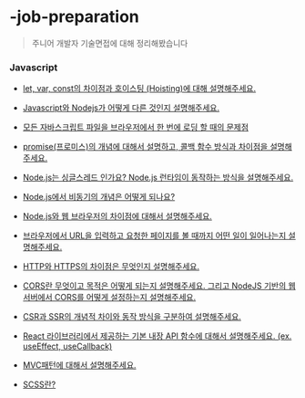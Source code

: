 # -job-preparation

> 주니어 개발자 기술면접에 대해 정리해봤습니다 

### Javascript

- [let, var, const의 차이점과 호이스팅 (Hoisting)에 대해 설명해주세요.](https://velog.io/@solimlee/%EA%B8%B0%EC%88%A0%EB%AC%B8%EC%A0%9C-%EB%A9%B4%EC%A0%91-%EB%A6%AC%EC%8A%A4%ED%8A%B8)

- [Javascript와 Nodejs가 어떻게 다른 것인지 설명해주세요.](https://velog.io/@solimlee/%EA%B8%B0%EC%88%A0%EB%AC%B8%EC%A0%9C-%EB%A9%B4%EC%A0%91-Javascript%EC%99%80-Nodejs%EA%B0%80-%EC%96%B4%EB%96%BB%EA%B2%8C-%EB%8B%A4%EB%A5%B8-%EA%B2%83%EC%9D%B8%EC%A7%80-%EC%84%A4%EB%AA%85%ED%95%B4%EC%A3%BC%EC%84%B8%EC%9A%94)

- [모든 자바스크립트 파일을 브라우저에서 한 번에 로딩 할 때의 문제점](https://velog.io/@solimlee/%EA%B8%B0%EC%88%A0%EB%AC%B8%EC%A0%9C-%EB%A9%B4%EC%A0%91%EB%AA%A8%EB%93%A0-%EC%9E%90%EB%B0%94%EC%8A%A4%ED%81%AC%EB%A6%BD%ED%8A%B8-%ED%8C%8C%EC%9D%BC%EC%9D%84-%EB%B8%8C%EB%9D%BC%EC%9A%B0%EC%A0%80%EC%97%90%EC%84%9C-%ED%95%9C-%EB%B2%88%EC%97%90-%EB%A1%9C%EB%94%A9-%ED%95%A0-%EB%95%8C%EC%9D%98-%EB%AC%B8%EC%A0%9C%EC%A0%90%EC%9D%84-%EC%84%A4%EB%AA%85%ED%95%B4%EC%A3%BC%EC%84%B8%EC%9A%94)

- [promise(프로미스)의 개념에 대해서 설명하고, 콜백 함수 방식과 차이점을 설명해주세요.](https://velog.io/@solimlee/%EA%B8%B0%EC%88%A0%EB%AC%B8%EC%A0%9C-%EB%A9%B4%EC%A0%91promise%ED%94%84%EB%A1%9C%EB%AF%B8%EC%8A%A4%EC%9D%98-%EA%B0%9C%EB%85%90%EC%97%90-%EB%8C%80%ED%95%B4%EC%84%9C-%EC%84%A4%EB%AA%85%ED%95%98%EA%B3%A0-%EC%BD%9C%EB%B0%B1-%ED%95%A8%EC%88%98-%EB%B0%A9%EC%8B%9D%EA%B3%BC-%EC%B0%A8%EC%9D%B4%EC%A0%90%EC%9D%84-%EC%84%A4%EB%AA%85%ED%95%B4%EC%A3%BC%EC%84%B8%EC%9A%94)

- [Node.js는 싱글스레드 인가요? Node.js 런타임이 동작하는 방식을 설명해주세요.](https://velog.io/@solimlee/%EA%B8%B0%EC%88%A0%EB%AC%B8%EC%A0%9C-%EB%A9%B4%EC%A0%91Node.js%EB%8A%94-%EC%8B%B1%EA%B8%80%EC%8A%A4%EB%A0%88%EB%93%9C-%EC%9D%B8%EA%B0%80%EC%9A%94-Node.js-%EB%9F%B0%ED%83%80%EC%9E%84%EC%9D%B4-%EB%8F%99%EC%9E%91%ED%95%98%EB%8A%94-%EB%B0%A9%EC%8B%9D%EC%9D%84-%EC%84%A4%EB%AA%85%ED%95%B4%EC%A3%BC%EC%84%B8%EC%9A%94)

- [Node.js에서 비동기의 개념은 어떻게 되나요?](https://velog.io/@solimlee/%EA%B8%B0%EC%88%A0%EB%AC%B8%EC%A0%9C-%EB%A9%B4%EC%A0%91Node.js%EC%97%90%EC%84%9C-%EB%B9%84%EB%8F%99%EA%B8%B0%EC%9D%98-%EA%B0%9C%EB%85%90%EC%9D%80-%EC%96%B4%EB%96%BB%EA%B2%8C-%EB%90%98%EB%82%98%EC%9A%94)

- [Node.js와 웹 브라우저의 차이점에 대해서 설명해주세요.](https://velog.io/@solimlee/%EA%B8%B0%EC%88%A0%EB%AC%B8%EC%A0%9C-%EB%A9%B4%EC%A0%91Node.js%EC%99%80-%EC%9B%B9-%EB%B8%8C%EB%9D%BC%EC%9A%B0%EC%A0%80%EC%9D%98-%EC%B0%A8%EC%9D%B4%EC%A0%90%EC%97%90-%EB%8C%80%ED%95%B4%EC%84%9C-%EC%84%A4%EB%AA%85%ED%95%B4%EC%A3%BC%EC%84%B8%EC%9A%94)

- [브라우저에서 URL을 입력하고 요청한 페이지를 볼 때까지 어떤 일이 일어나는지 설명해주세요.](https://velog.io/@solimlee/%EA%B8%B0%EC%88%A0%EB%AC%B8%EC%A0%9C-%EB%A9%B4%EC%A0%91%EB%B8%8C%EB%9D%BC%EC%9A%B0%EC%A0%80%EC%97%90%EC%84%9C-URL%EC%9D%84-%EC%9E%85%EB%A0%A5%ED%95%98%EA%B3%A0-%EC%9A%94%EC%B2%AD%ED%95%9C-%ED%8E%98%EC%9D%B4%EC%A7%80%EB%A5%BC-%EB%B3%BC-%EB%95%8C%EA%B9%8C%EC%A7%80-%EC%96%B4%EB%96%A4-%EC%9D%BC%EC%9D%B4-%EC%9D%BC%EC%96%B4%EB%82%98%EB%8A%94%EC%A7%80-%EC%84%A4%EB%AA%85%ED%95%B4%EC%A3%BC%EC%84%B8%EC%9A%94)

- [HTTP와 HTTPS의 차이점은 무엇인지 설명해주세요.](https://velog.io/@solimlee/%EA%B8%B0%EC%88%A0%EB%AC%B8%EC%A0%9C-%EB%A9%B4%EC%A0%91HTTP%EC%99%80-HTTPS%EC%9D%98-%EC%B0%A8%EC%9D%B4%EC%A0%90%EC%9D%80-%EB%AC%B4%EC%97%87%EC%9D%B8%EC%A7%80-%EC%84%A4%EB%AA%85%ED%95%B4%EC%A3%BC%EC%84%B8%EC%9A%94)

- [CORS란 무엇이고 목적은 어떻게 되는지 설명해주세요. 그리고 NodeJS 기반의 웹 서버에서 CORS를 어떻게 설정하는지 설명해주세요.](https://velog.io/@solimlee/%EA%B8%B0%EC%88%A0%EB%AC%B8%EC%A0%9C-%EB%A9%B4%EC%A0%91CORS%EB%9E%80-%EB%AC%B4%EC%97%87%EC%9D%B4%EA%B3%A0-%EB%AA%A9%EC%A0%81%EC%9D%80-%EC%96%B4%EB%96%BB%EA%B2%8C-%EB%90%98%EB%8A%94%EC%A7%80-%EC%84%A4%EB%AA%85%ED%95%B4%EC%A3%BC%EC%84%B8%EC%9A%94.-%EA%B7%B8%EB%A6%AC%EA%B3%A0-NodeJS-%EA%B8%B0%EB%B0%98%EC%9D%98-%EC%9B%B9-%EC%84%9C%EB%B2%84%EC%97%90%EC%84%9C-CORS%EB%A5%BC-%EC%96%B4%EB%96%BB%EA%B2%8C-%EC%84%A4%EC%A0%95%ED%95%98%EB%8A%94%EC%A7%80-%EC%84%A4%EB%AA%85%ED%95%B4%EC%A3%BC%EC%84%B8%EC%9A%94)

- [CSR과 SSR의 개념적 차이와 동작 방식을 구분하여 설명해주세요.](https://velog.io/@solimlee/%EA%B8%B0%EC%88%A0%EB%AC%B8%EC%A0%9C-%EB%A9%B4%EC%A0%91CSR%EA%B3%BC-SSR%EC%9D%98-%EA%B0%9C%EB%85%90%EC%A0%81-%EC%B0%A8%EC%9D%B4%EC%99%80-%EB%8F%99%EC%9E%91-%EB%B0%A9%EC%8B%9D%EC%9D%84-%EA%B5%AC%EB%B6%84%ED%95%98%EC%97%AC-%EC%84%A4%EB%AA%85%ED%95%B4%EC%A3%BC%EC%84%B8%EC%9A%94)

- [React 라이브러리에서 제공하는 기본 내장 API 함수에 대해서 설명해주세요. (ex. useEffect, useCallback)](https://velog.io/@solimlee/%EA%B8%B0%EC%88%A0%EB%AC%B8%EC%A0%9C-%EB%A9%B4%EC%A0%91React-%EB%9D%BC%EC%9D%B4%EB%B8%8C%EB%9F%AC%EB%A6%AC%EC%97%90%EC%84%9C-%EC%A0%9C%EA%B3%B5%ED%95%98%EB%8A%94-%EA%B8%B0%EB%B3%B8-%EB%82%B4%EC%9E%A5-API-%ED%95%A8%EC%88%98%EC%97%90-%EB%8C%80%ED%95%B4%EC%84%9C-%EC%84%A4%EB%AA%85%ED%95%B4%EC%A3%BC%EC%84%B8%EC%9A%94.-ex.-useEffect-useCallback)

- [MVC패턴에 대해서 설명해주세요.](https://velog.io/@solimlee/%EA%B8%B0%EC%88%A0%EB%AC%B8%EC%A0%9C-%EB%A9%B4%EC%A0%91MVC-%ED%8C%A8%ED%84%B4%EC%97%90-%EB%8C%80%ED%95%B4%EC%84%9C-%EC%84%A4%EB%AA%85%ED%95%B4%EC%A3%BC%EC%84%B8%EC%9A%94)

- [SCSS란?](https://velog.io/@solimlee/SCSSSass%EB%9E%80)
